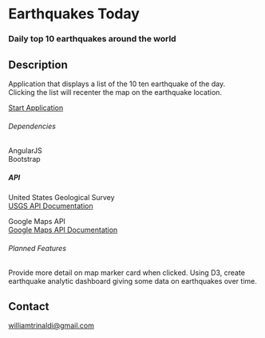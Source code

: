 # Earthquakes Today
### Daily top 10 earthquakes around the world

## Description
Application that displays a list of the 10 ten earthquake of the day.  
Clicking the list will recenter the map on the earthquake location.  

[Start Application](https://wtrinaldi.github.io/earthquakeAppAngularJS/)

###### Dependencies
AngularJS <br>
Bootstrap

##### API
United States Geological Survey <br>
[USGS API Documentation](https://earthquake.usgs.gov/fdsnws/event/1/)

Google Maps API <br>
[Google Maps API Documentation](https://developers.google.com/maps/documentation/javascript/tutorial)

###### Planned Features
Provide more detail on map marker card when clicked. 
Using D3, create earthquake analytic dashboard giving some data on earthquakes over time.

## Contact

williamtrinaldi@gmail.com
 
